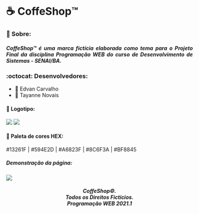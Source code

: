 # :coffee: CoffeShop™️

<div align="left"> 
    <h3>
        💬 Sobre:
    </h3>
    <h5 style="text-align:justify">
        CoffeShop™ é uma marca fictícia elaborada como tema para o Projeto Final da disciplina Programação WEB do curso de Desenvolvimento de Sistemas - SENAI/BA.
    </h5>
    <h3>
        :octocat: Desenvolvedores:
    </h3>
    <ul>
        <li>
            👨 Edvan Carvalho
        </li>
        <li>
            👩 Tayanne Novais
        </li>
    </ul>
    <h4>📛 Logotipo:</h4>
    <img src="https://github.com/tayhsn/coffeshop/blob/main/images/logos/adm.png" />
    <img src="https://github.com/tayhsn/coffeshop/blob/main/images/pallete.png" style="width=20%" />
    <h4>🎨 Paleta de cores HEX: </h4> #13261F | #594E2D | #A6823F | #8C6F3A | #BF8845
    <h5>
    Demonstração da página:
	</h5>
    <img src="https://github.com/tayhsn/coffeshop/blob/main/demo.gif" />
    <h5 align="center">
	CoffeShop©. <br>
	Todos os Direitos Fictícios. <br>
	Programação WEB 2021.1
	</h5>

